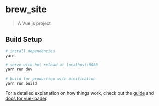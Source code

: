 # brew_site

> A Vue.js project

## Build Setup

``` bash
# install dependencies
yarn

# serve with hot reload at localhost:8080
yarn run dev

# build for production with minification
yarn run build
```

For a detailed explanation on how things work, check out the [guide](http://vuejs-templates.github.io/webpack/) and [docs for vue-loader](http://vuejs.github.io/vue-loader).
